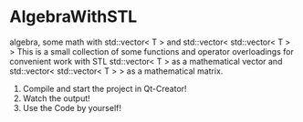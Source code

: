 # AlgebraWithSTL
algebra, some math with std::vector&lt; T > and std::vector&lt; std::vector&lt; T > > 
This is a small collection of some functions and operator overloadings for convenient work
with STL std::vector< T > as a mathematical vector and std::vector< std::vector< T > > as a mathematical matrix.

1. Compile and start the project in Qt-Creator!
2. Watch the output!
3. Use the Code by yourself!

